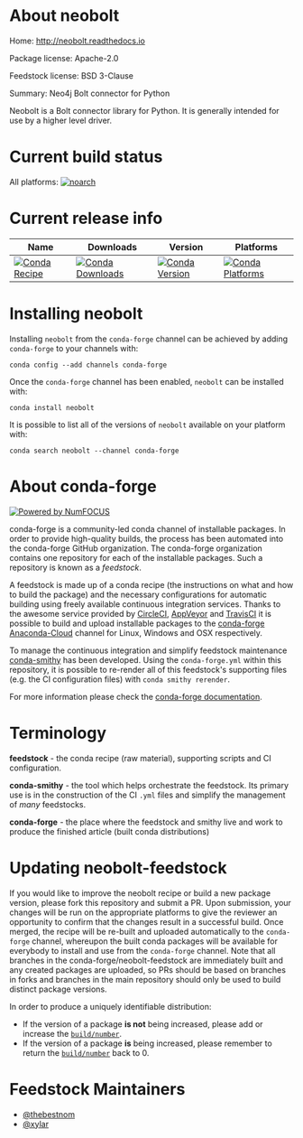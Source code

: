 <!--
# -*- mode: jinja -*-
-->

About neobolt
=============

Home: http://neobolt.readthedocs.io

Package license: Apache-2.0

Feedstock license: BSD 3-Clause

Summary: Neo4j Bolt connector for Python

Neobolt is a Bolt connector library for Python. It is generally intended for use by a higher level driver.


Current build status
====================

All platforms:
[![noarch](https://img.shields.io/circleci/project/github/conda-forge/neobolt-feedstock/master.svg?label=noarch)](https://circleci.com/gh/conda-forge/neobolt-feedstock)

Current release info
====================

| Name | Downloads | Version | Platforms |
| --- | --- | --- | --- |
| [![Conda Recipe](https://img.shields.io/badge/recipe-neobolt-green.svg)](https://anaconda.org/conda-forge/neobolt) | [![Conda Downloads](https://img.shields.io/conda/dn/conda-forge/neobolt.svg)](https://anaconda.org/conda-forge/neobolt) | [![Conda Version](https://img.shields.io/conda/vn/conda-forge/neobolt.svg)](https://anaconda.org/conda-forge/neobolt) | [![Conda Platforms](https://img.shields.io/conda/pn/conda-forge/neobolt.svg)](https://anaconda.org/conda-forge/neobolt) |

Installing neobolt
==================

Installing `neobolt` from the `conda-forge` channel can be achieved by adding `conda-forge` to your channels with:

```
conda config --add channels conda-forge
```

Once the `conda-forge` channel has been enabled, `neobolt` can be installed with:

```
conda install neobolt
```

It is possible to list all of the versions of `neobolt` available on your platform with:

```
conda search neobolt --channel conda-forge
```


About conda-forge
=================

[![Powered by NumFOCUS](https://img.shields.io/badge/powered%20by-NumFOCUS-orange.svg?style=flat&colorA=E1523D&colorB=007D8A)](http://numfocus.org)

conda-forge is a community-led conda channel of installable packages.
In order to provide high-quality builds, the process has been automated into the
conda-forge GitHub organization. The conda-forge organization contains one repository
for each of the installable packages. Such a repository is known as a *feedstock*.

A feedstock is made up of a conda recipe (the instructions on what and how to build
the package) and the necessary configurations for automatic building using freely
available continuous integration services. Thanks to the awesome service provided by
[CircleCI](https://circleci.com/), [AppVeyor](https://www.appveyor.com/)
and [TravisCI](https://travis-ci.org/) it is possible to build and upload installable
packages to the [conda-forge](https://anaconda.org/conda-forge)
[Anaconda-Cloud](https://anaconda.org/) channel for Linux, Windows and OSX respectively.

To manage the continuous integration and simplify feedstock maintenance
[conda-smithy](https://github.com/conda-forge/conda-smithy) has been developed.
Using the ``conda-forge.yml`` within this repository, it is possible to re-render all of
this feedstock's supporting files (e.g. the CI configuration files) with ``conda smithy rerender``.

For more information please check the [conda-forge documentation](https://conda-forge.org/docs/).

Terminology
===========

**feedstock** - the conda recipe (raw material), supporting scripts and CI configuration.

**conda-smithy** - the tool which helps orchestrate the feedstock.
                   Its primary use is in the construction of the CI ``.yml`` files
                   and simplify the management of *many* feedstocks.

**conda-forge** - the place where the feedstock and smithy live and work to
                  produce the finished article (built conda distributions)


Updating neobolt-feedstock
==========================

If you would like to improve the neobolt recipe or build a new
package version, please fork this repository and submit a PR. Upon submission,
your changes will be run on the appropriate platforms to give the reviewer an
opportunity to confirm that the changes result in a successful build. Once
merged, the recipe will be re-built and uploaded automatically to the
`conda-forge` channel, whereupon the built conda packages will be available for
everybody to install and use from the `conda-forge` channel.
Note that all branches in the conda-forge/neobolt-feedstock are
immediately built and any created packages are uploaded, so PRs should be based
on branches in forks and branches in the main repository should only be used to
build distinct package versions.

In order to produce a uniquely identifiable distribution:
 * If the version of a package **is not** being increased, please add or increase
   the [``build/number``](https://conda.io/docs/user-guide/tasks/build-packages/define-metadata.html#build-number-and-string).
 * If the version of a package **is** being increased, please remember to return
   the [``build/number``](https://conda.io/docs/user-guide/tasks/build-packages/define-metadata.html#build-number-and-string)
   back to 0.

Feedstock Maintainers
=====================

* [@thebestnom](https://github.com/thebestnom/)
* [@xylar](https://github.com/xylar/)

